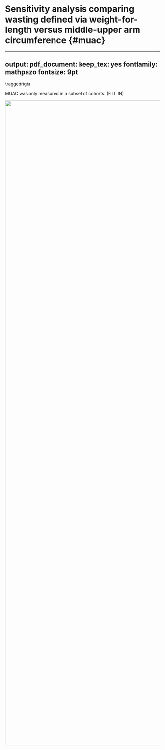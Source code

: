 # Sensitivity analysis comparing wasting defined via weight-for-length versus middle-upper arm circumference {#muac}

---
output:
  pdf_document:
    keep_tex: yes
fontfamily: mathpazo
fontsize: 9pt
---

\raggedright

MUAC was only measured in a subset of cohorts. (FILL IN)




<img src="/data/KI/ki-manuscript-output/figures//wasting/fig-wast-2-muac-overall_region--allage-primary.png" width="2100" />

